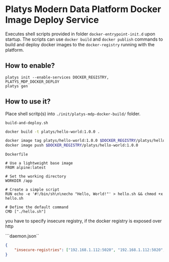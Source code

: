 # Platys Modern Data Platform Docker Image Deploy Service

Executes shell scripts provided in folder `docker-entrypoint-init.d` upon startup. The scripts can use `docker build` and `docker publish` commands to build and deploy docker images to the `docker-registry` running with the platform.

## How to enable?

```
platys init --enable-services DOCKER_REGISTRY, PLATYS_MDP_DOCKER_DEPLOY
platys gen
```

## How to use it?

Place shell scritp(s) into `./init/platys-mdp-docker-build/` folder.

`build-and-deploy.sh`

```bash
docker build -t platys/hello-world:1.0.0 .

docker image tag platys/hello-world:1.0.0 $DOCKER_REGISTRY/platys/hello-world:1.0.0
docker image push $DOCKER_REGISTRY/platys/hello-world:1.0.0
```

`Dockerfile`

```
# Use a lightweight base image
FROM alpine:latest

# Set the working directory
WORKDIR /app

# Create a simple script
RUN echo -e '#!/bin/sh\n\necho "Hello, World!"' > hello.sh && chmod +x hello.sh

# Define the default command
CMD ["./hello.sh"]
```

you have to specify insecure registry, if the docker registry is exposed over http

```daemon.json``

```json
{
    "insecure-registries": ["192.168.1.112:5020", "192.168.1.112:5020", "localhost:5020"]
}
```




